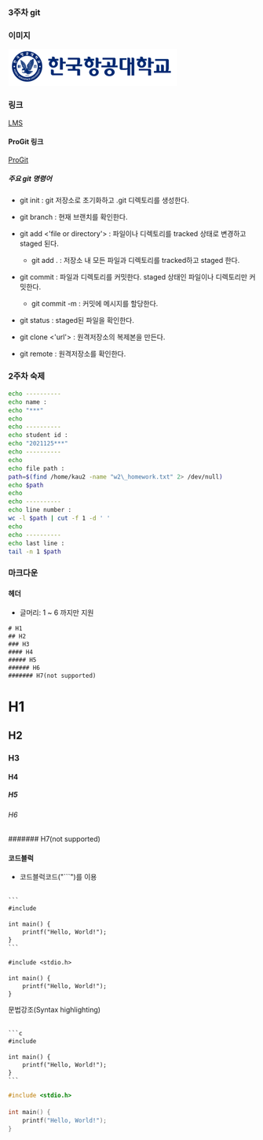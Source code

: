 ### 3주차 git
### 이미지
!['한국항공대학교 로고'](../img/kau/logo.png)
### 링크
[LMS][lmslink]

[lmslink]: https://lms.kau.ac.kr/login.php
#### ProGit 링크
[ProGit][progitlink]

[progitlink]: https://git-scm.com

##### 주요 git 명령어
* git init : git 저장소로 초기화하고 .git 디렉토리를 생성한다.

* git branch : 현재 브랜치를 확인한다.

* git add <'file or directory'> : 파일이나 디렉토리를 tracked 상태로 변경하고 staged 된다.
  * git add . : 저장소 내 모든 파일과 디렉토리를 tracked하고 staged 한다.

* git commit : 파일과 디렉토리를 커밋한다. staged 상태인 파일이나 디렉토리만 커밋한다.
  * git commit -m : 커밋에 메시지를 할당한다.

* git status : staged된 파일을 확인한다.

* git clone <'url'> : 원격저장소의 복제본을 만든다.

* git remote : 원격저장소를 확인한다.

### 2주차 숙제
```sh
echo ----------
echo name :
echo "***"
echo
echo ----------
echo student id :
echo "2021125***"
echo ----------
echo
echo file path :
path=$(find /home/kau2 -name "w2\_homework.txt" 2> /dev/null)
echo $path
echo
echo ----------
echo line number :
wc -l $path | cut -f 1 -d ' '
echo
echo ----------
echo last line :
tail -n 1 $path
```

### 마크다운

#### 헤더
* 글머리: 1 ~ 6 까지만 지원
```
# H1
## H2
### H3
#### H4
##### H5
###### H6
####### H7(not supported)
```
# H1
## H2
### H3
#### H4
##### H5
###### H6
####### H7(not supported)

#### 코드블럭
* 코드블럭코드("```")를 이용
<pre><code>
```
#include <stdio.h>

int main() {
    printf("Hello, World!");
}
```
</code></pre>
```
#include <stdio.h>

int main() {
    printf("Hello, World!");
}
```
문법강조(Syntax highlighting)
<pre><code>
```c
#include <stdio.h>

int main() {
    printf("Hello, World!");
}
```
</code></pre>
```c
#include <stdio.h>

int main() {
    printf("Hello, World!");
}
```
